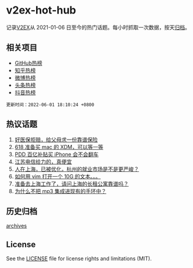# v2ex-hot-hub

 记录[V2EX](https://www.v2ex.com/)从 2021-01-06 日至今的热门话题。每小时抓取一次数据，按天[归档](archives)。
 
 ## 相关项目

- [GitHub热榜](https://github.com/snaildev/github-hot-hub)
- [知乎热榜](https://github.com/snaildev/zhihu-hot-hub)
- [微博热榜](https://github.com/snaildev/weibo-hot-hub)
- [头条热榜](https://github.com/snaildev/toutiao-hot-hub)
- [抖音热榜](https://github.com/snaildev/douyin-hot-hub)


 `更新时间：2022-06-01 18:10:24 +0800`

## 热议话题

1. [好医保拒赔，给父母求一份靠谱保险](https://www.v2ex.com/t/856575)
1. [618 准备买 mac 的 XDM，可以等一等](https://www.v2ex.com/t/856620)
1. [PDD 百亿补贴买 iPhone 会不会翻车](https://www.v2ex.com/t/856642)
1. [江苏电信给力的，真便宜](https://www.v2ex.com/t/856548)
1. [人在上海，已被优化，杭州的就业市场是不是更严峻？](https://www.v2ex.com/t/856640)
1. [如何用 vim 打开一个 10G 的文本。。。](https://www.v2ex.com/t/856535)
1. [准备去上海工作了，请问上海的长租公寓靠谱吗？](https://www.v2ex.com/t/856519)
1. [为什么不把 mp3 集成进现有的手环中？](https://www.v2ex.com/t/856652)

## 历史归档

[archives](archives)

## License

See the [LICENSE](LICENSE) file for license rights and limitations (MIT).
